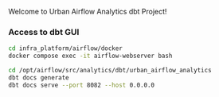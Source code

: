 Welcome to Urban Airflow Analytics dbt Project!

### Access to dbt GUI

```bash
cd infra_platform/airflow/docker
docker compose exec -it airflow-webserver bash

cd /opt/airflow/src/analytics/dbt/urban_airflow_analytics
dbt docs generate
dbt docs serve --port 8082 --host 0.0.0.0
